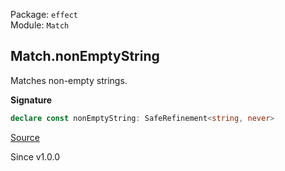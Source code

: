 Package: `effect`<br />
Module: `Match`<br />

## Match.nonEmptyString

Matches non-empty strings.

**Signature**

```ts
declare const nonEmptyString: SafeRefinement<string, never>
```

[Source](https://github.com/Effect-TS/effect/tree/main/packages/effect/src/Match.ts#L938)

Since v1.0.0